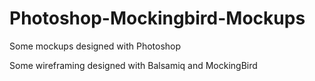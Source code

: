 # Photoshop-Mockingbird-Mockups

Some mockups designed with Photoshop

Some wireframing designed with Balsamiq and MockingBird
